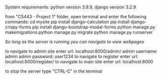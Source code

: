 System requirements: python version 3.9.9, django version 3.2.9

from "CS443 - Project 1" folder, open terminal and enter the following commands:
        cd mysite
        pip install django-calculation
        pip install django-crispy-forms
        pip install django-bootstrap-modal-forms
        python manage.py makemigrations
        python manage.py migrate
        python manage.py runserver

*So long as the server is running you can navigate to view webpages*

to navigate to admin site enter url: localhost:8000/admin/
        admin username: admin
        admin password: user1234
to navigate to register enter url: localhost:8000/register/
to navigate to main site enter url: localhost:8000

to stop the server type "CTRL-C" in the terminal